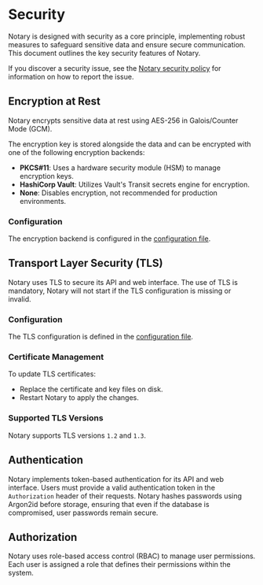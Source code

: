 # Security

Notary is designed with security as a core principle, implementing robust measures to safeguard sensitive data and ensure secure communication. This document outlines the key security features of Notary.

If you discover a security issue, see the [Notary security policy](https://github.com/canonical/notary/blob/main/SECURITY.md) for information on how to report the issue.

## Encryption at Rest

Notary encrypts sensitive data at rest using AES-256 in Galois/Counter Mode (GCM). 

The encryption key is stored alongside the data and can be encrypted with one of the following encryption backends:
- **PKCS#11**: Uses a hardware security module (HSM) to manage encryption keys.
- **HashiCorp Vault**: Utilizes Vault's Transit secrets engine for encryption.
- **None**: Disables encryption, not recommended for production environments.

### Configuration

The encryption backend is configured in the [configuration file](../reference/config_file.md).

## Transport Layer Security (TLS)

Notary uses TLS to secure its API and web interface. The use of TLS is mandatory, Notary will not start if the TLS configuration is missing or invalid.

### Configuration

The TLS configuration is defined in the [configuration file](../reference/config_file.md). 

### Certificate Management

To update TLS certificates:
- Replace the certificate and key files on disk.
- Restart Notary to apply the changes.

### Supported TLS Versions

Notary supports TLS versions `1.2` and `1.3`.

## Authentication

Notary implements token-based authentication for its API and web interface. Users must provide a valid authentication token in the `Authorization` header of their requests. Notary hashes passwords  using Argon2id before storage, ensuring that even if the database is compromised, user passwords remain secure.

## Authorization

Notary uses role-based access control (RBAC) to manage user permissions. Each user is assigned a role that defines their permissions within the system.
